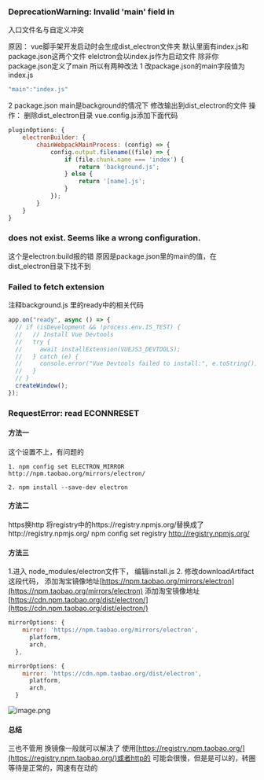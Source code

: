 ### DeprecationWarning: Invalid 'main' field in
入口文件名与自定义冲突

原因：
vue脚手架开发启动时会生成dist_electron文件夹
默认里面有index.js和package.json这两个文件
elelctron会以index.js作为启动文件
除非你package.json定义了main
所以有两种改法
1 改package.json的main字段值为index.js
```javascript
"main":"index.js"
```
2 package.json main是background的情况下
修改输出到dist_electron的文件
操作：
删除dist_electron目录
vue.config.js添加下面代码
```javascript
pluginOptions: {
    electronBuilder: {
        chainWebpackMainProcess: (config) => {
            config.output.filename((file) => {
                if (file.chunk.name === 'index') {
                    return 'background.js';
                } else {
                    return '[name].js';
                }
            });
        }
    }
}
```

### does not exist. Seems like a wrong configuration.
这个是electron:build报的错
原因是package.json里的main的值，在dist_electron目录下找不到
### Failed to fetch extension
注释background.js 里的ready中的相关代码
```javascript
app.on("ready", async () => {
  // if (isDevelopment && !process.env.IS_TEST) {
  //   // Install Vue Devtools
  //   try {
  //     await installExtension(VUEJS3_DEVTOOLS);
  //   } catch (e) {
  //     console.error("Vue Devtools failed to install:", e.toString());
  //   }
  // }
  createWindow();
});

```
### RequestError: read ECONNRESET
#### 方法一
这个设置不上，有问题的
```
1. npm config set ELECTRON_MIRROR http://npm.taobao.org/mirrors/electron/

2. npm install --save-dev electron

```
#### 方法二
https换http
将registry中的https://registry.npmjs.org/替换成了http://registry.npmjs.org/
npm config set registry http://registry.npmjs.org/
 
#### 方法三
1.进入 node_modules/electron文件下， 编辑install.js
2. 修改downloadArtifact这段代码，
添加淘宝镜像地址[https://npm.taobao.org/mirrors/electron](https://npm.taobao.org/mirrors/electron)
 添加淘宝镜像地址[https://cdn.npm.taobao.org/dist/electron/](https://cdn.npm.taobao.org/dist/electron/)
```javascript
mirrorOptions: {
    mirror: 'https://npm.taobao.org/mirrors/electron',
      platform,
      arch,
  },

mirrorOptions: {
    mirror: 'https://cdn.npm.taobao.org/dist/electron',
      platform,
      arch,
  }
```
![image.png](https://cdn.nlark.com/yuque/0/2023/png/28823371/1675229661166-6dbf3716-5084-4de2-92d4-5b898c188d23.png#averageHue=%23fcfbfa&clientId=ubca6b2e8-284f-4&from=paste&id=u6b16eb93&originHeight=276&originWidth=967&originalType=url&ratio=1&rotation=0&showTitle=false&size=27833&status=done&style=none&taskId=u6f827fb0-d299-49e5-9009-52c07cf2017&title=)
#### 总结
三也不管用
换镜像一般就可以解决了
使用[https://registry.npm.taobao.org/](https://registry.npm.taobao.org/)或者http的
可能会很慢，但是是可以的，转圈等待是正常的，网速有在动的
